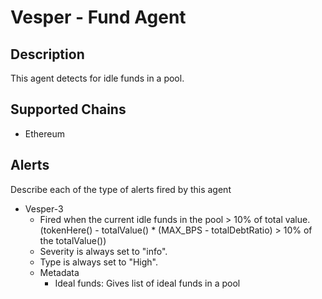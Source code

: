 # Vesper - Fund Agent

## Description

This agent detects for idle funds in a pool.

## Supported Chains

- Ethereum

## Alerts

Describe each of the type of alerts fired by this agent

- Vesper-3
  - Fired when the current idle funds in the pool > 10% of total value. (tokenHere() - totalValue() \* (MAX_BPS - totalDebtRatio) > 10% of the totalValue())
  - Severity is always set to "info".
  - Type is always set to "High".
  - Metadata
    - Ideal funds: Gives list of ideal funds in a pool
